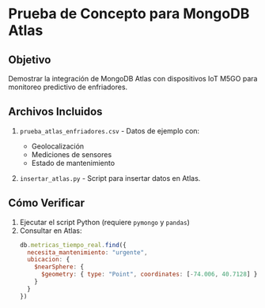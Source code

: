 # Prueba de Concepto para MongoDB Atlas

## Objetivo
Demostrar la integración de MongoDB Atlas con dispositivos IoT M5GO para monitoreo predictivo de enfriadores.

## Archivos Incluidos
1. `prueba_atlas_enfriadores.csv` - Datos de ejemplo con:
   - Geolocalización
   - Mediciones de sensores
   - Estado de mantenimiento

2. `insertar_atlas.py` - Script para insertar datos en Atlas.

## Cómo Verificar
1. Ejecutar el script Python (requiere `pymongo` y `pandas`)
2. Consultar en Atlas:
   ```javascript
   db.metricas_tiempo_real.find({
     necesita_mantenimiento: "urgente",
     ubicacion: {
       $nearSphere: {
         $geometry: { type: "Point", coordinates: [-74.006, 40.7128] }
       }
     }
   })